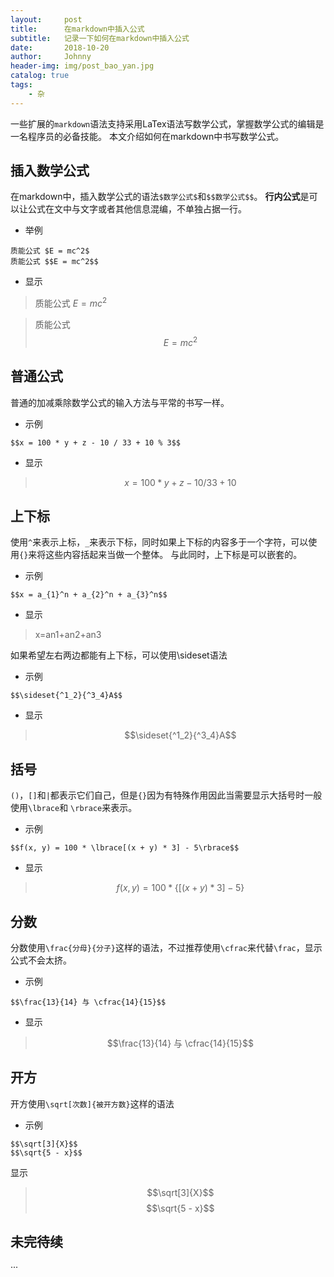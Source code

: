 ```yaml
---
layout:     post
title:      在markdown中插入公式
subtitle:   记录一下如何在markdown中插入公式
date:       2018-10-20
author:     Johnny
header-img: img/post_bao_yan.jpg
catalog: true
tags:
    - 杂
---
```


一些扩展的`markdown`语法支持采用LaTex语法写数学公式，掌握数学公式的编辑是一名程序员的必备技能。
本文介绍如何在markdown中书写数学公式。

## 插入数学公式

在markdown中，插入数学公式的语法`$数学公式$`和`$$数学公式$$`。
**行内公式**是可以让公式在文中与文字或者其他信息混编，不单独占据一行。

- 举例 
```
质能公式 $E = mc^2$
质能公式 $$E = mc^2$$
```
- 显示
> 质能公式 $E = mc^2$

> 质能公式 $$E = mc^2$$

## 普通公式

普通的加减乘除数学公式的输入方法与平常的书写一样。

- 示例
```
$$x = 100 * y + z - 10 / 33 + 10 % 3$$
```
- 显示
> $$x = 100 * y + z - 10 / 33 + 10 % 3$$

## 上下标

使用`^`来表示上标，`_`来表示下标，同时如果上下标的内容多于一个字符，可以使用`{}`来将这些内容括起来当做一个整体。
与此同时，上下标是可以嵌套的。

- 示例
```
$$x = a_{1}^n + a_{2}^n + a_{3}^n$$
```

- 显示

>x=an1+an2+an3

如果希望左右两边都能有上下标，可以使用\sideset语法

- 示例

```
$$\sideset{^1_2}{^3_4}A$$
```
- 显示

> $$\sideset{^1_2}{^3_4}A$$


## 括号
`()`，`[]`和`|`都表示它们自己，但是`{}`因为有特殊作用因此当需要显示大括号时一般使用`\lbrace`和 `\rbrace`来表示。

- 示例

```
$$f(x, y) = 100 * \lbrace[(x + y) * 3] - 5\rbrace$$
```
- 显示
>$$ f(x,y) = 100 * \lbrace[(x + y)*3] - 5\rbrace $$


## 分数
分数使用`\frac{分母}{分子}`这样的语法，不过推荐使用`\cfrac`来代替`\frac`，显示公式不会太挤。

- 示例

```
$$\frac{13}{14} 与 \cfrac{14}{15}$$
```

- 显示

>$$\frac{13}{14} 与 \cfrac{14}{15}$$

## 开方

开方使用`\sqrt[次数]{被开方数}`这样的语法

- 示例

```
$$\sqrt[3]{X}$$
$$\sqrt{5 - x}$$
```
显示

> $$\sqrt[3]{X}$$
$$\sqrt{5 - x}$$

## 未完待续
···
